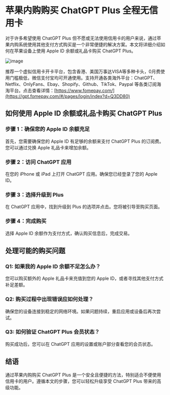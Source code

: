 # 苹果内购购买 ChatGPT Plus 全程无信用卡

对于许多希望使用 ChatGPT Plus 但不愿或无法使用信用卡的用户来说，通过苹果内购系统使用其他支付方式购买是一个非常便捷的解决方案。本文将详细介绍如何在苹果设备上使用 Apple ID 余额或礼品卡购买 ChatGPT Plus。

![image](https://github.com/mablewhitson/nhzv/assets/169870339/6d79e650-7184-457c-8390-6927f1809da4)

推荐一个虚拟信用卡开卡平台，包含香港、美国万事达VISA等多种卡头，0月费使用门槛极低，微信支付宝均可开通使用。支持开通各类海外平台：ChatGPT、Netflix、OnlyFans、Ebay、Shopify、Github、TikTok、Paypal 等各类订阅海淘平台。点击查看详情：[https://www.fomepay.com/](https://gpt.fomepay.com/#/pages/login/index?d=Q3DD80)

## 如何使用 Apple ID 余额或礼品卡购买 ChatGPT Plus

### 步骤 1：确保您的 Apple ID 余额充足

首先，您需要确保您的 Apple ID 有足够的余额来支付 ChatGPT Plus 的订阅费。您可以通过兑换 Apple 礼品卡来增加余额。

### 步骤 2：访问 ChatGPT 应用

在您的 iPhone 或 iPad 上打开 ChatGPT 应用。确保您已经登录了您的 Apple ID。

### 步骤 3：选择升级到 Plus

在 ChatGPT 应用中，找到升级到 Plus 的选项并点击。您将被引导至购买页面。

### 步骤 4：完成购买

选择 Apple ID 余额作为支付方式，确认购买信息后，完成交易。

## 处理可能的购买问题

### Q1: 如果我的 Apple ID 余额不足怎么办？

您可以购买额外的 Apple 礼品卡来充值到您的 Apple ID，或者寻找其他支付方式补足差额。

### Q2: 购买过程中出现错误应如何处理？

确保您的设备连接到稳定的网络环境。如果问题持续，重启应用或设备后再次尝试。

### Q3: 如何验证 ChatGPT Plus 会员状态？

购买成功后，您可以在 ChatGPT 应用的设置或账户部分查看您的会员状态。

## 结语

通过苹果内购购买 ChatGPT Plus 是一个安全且便捷的方法，特别适合不便使用信用卡的用户。遵循本文的步骤，您可以轻松升级享受 ChatGPT Plus 带来的高级功能。
